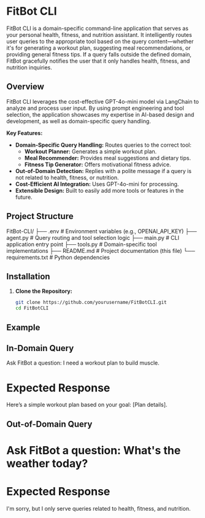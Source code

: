 # FitBot CLI

FitBot CLI is a domain-specific command-line application that serves as your personal health, fitness, and nutrition assistant. It intelligently routes user queries to the appropriate tool based on the query content—whether it's for generating a workout plan, suggesting meal recommendations, or providing general fitness tips. If a query falls outside the defined domain, FitBot gracefully notifies the user that it only handles health, fitness, and nutrition inquiries.

## Overview

FitBot CLI leverages the cost-effective GPT-4o-mini model via LangChain to analyze and process user input. By using prompt engineering and tool selection, the application showcases my expertise in AI-based design and development, as well as domain-specific query handling.

**Key Features:**
- **Domain-Specific Query Handling:** Routes queries to the correct tool:
  - **Workout Planner:** Generates a simple workout plan.
  - **Meal Recommender:** Provides meal suggestions and dietary tips.
  - **Fitness Tip Generator:** Offers motivational fitness advice.
- **Out-of-Domain Detection:** Replies with a polite message if a query is not related to health, fitness, or nutrition.
- **Cost-Efficient AI Integration:** Uses GPT-4o-mini for processing.
- **Extensible Design:** Built to easily add more tools or features in the future.

## Project Structure

FitBot-CLI/ ├── .env # Environment variables (e.g., OPENAI_API_KEY) ├── agent.py # Query routing and tool selection logic ├── main.py # CLI application entry point ├── tools.py # Domain-specific tool implementations ├── README.md # Project documentation (this file) └── requirements.txt # Python dependencies


## Installation

1. **Clone the Repository:**

   ```bash
   git clone https://github.com/yourusername/FitBotCLI.git
   cd FitBotCLI
## Example
## In-Domain Query

Ask FitBot a question: I need a workout plan to build muscle.

# Expected Response

Here’s a simple workout plan based on your goal: [Plan details].

## Out-of-Domain Query

# Ask FitBot a question: What's the weather today?
# Expected Response

I'm sorry, but I only serve queries related to health, fitness, and nutrition.
